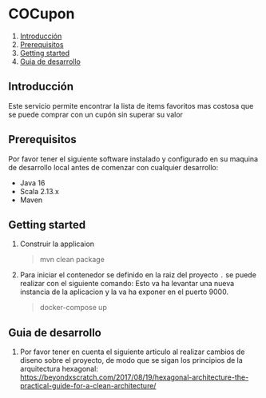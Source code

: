 # COCupon

1. [Introducción](#introducción)
2. [Prerequisitos](#prerequisitos)
3. [Getting started](#getting-started)
4. [Guia de desarrollo](#guia-de-desarrollo)

## Introducción

Este servicio permite encontrar la lista de items favoritos mas costosa que se puede comprar con un cupón sin superar su valor

## Prerequisitos

Por favor tener el siguiente software instalado y configurado en su maquina de desarrollo local antes de comenzar con cualquier desarrollo:

- Java 16
- Scala 2.13.x
- Maven

## Getting started

1. Construir la applicaion

    > mvn clean package

2. Para iniciar el contenedor se definido en la raiz del proyecto `.` se puede realizar con el siguiente comando: Esto va ha levantar una nueva instancia de la aplicacion y la va ha exponer en el puerto 9000.

    > docker-compose up

## Guia de desarrollo

1. Por favor tener en cuenta el siguiente articulo al realizar cambios de diseno sobre el proyecto, de modo que se sigan los principios de la arquitectura hexagonal: https://beyondxscratch.com/2017/08/19/hexagonal-architecture-the-practical-guide-for-a-clean-architecture/ 

